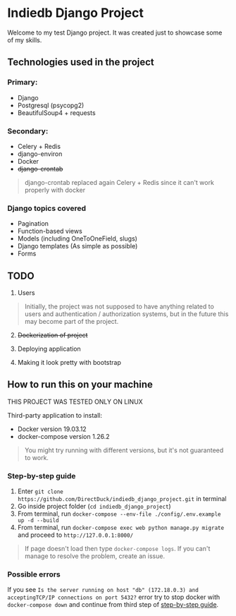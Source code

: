 


# Indiedb Django Project

Welcome to my test Django project. It was created just to showcase some of my skills.

## Technologies used in the project

### Primary:
 - Django
 - Postgresql (psycopg2)
 - BeautifulSoup4 + requests

### Secondary:
- Celery + Redis
- django-environ
- Docker
- ~~django-crontab~~ 
> django-crontab replaced again Celery + Redis since it can't work properly with docker

### Django topics covered

- Pagination
- Function-based views
- Models (including OneToOneField, slugs)
- Django templates (As simple as possible)
- Forms

## TODO

1. Users
>Initially, the project was not supposed to have anything related to users and authentication / authorization systems, but in the future this may become part of the project.

2. ~~Dockerization of project~~

3. Deploying application

4. Making it look pretty with bootstrap

## How to run this on your machine
THIS PROJECT WAS TESTED ONLY ON LINUX

Third-party application to install:

- Docker version 19.03.12
- docker-compose version 1.26.2

>You might try running with different versions, but it's not guaranteed to work.

### Step-by-step guide

1. Enter `git clone https://github.com/DirectDuck/indiedb_django_project.git` in terminal
2. Go inside project folder (`cd indiedb_django_project`)
3. From terminal, run `docker-compose --env-file ./config/.env.example up -d --build` 
4. From terminal, run `docker-compose exec web python manage.py migrate` and proceed to `http://127.0.0.1:8000/`

> If page doesn't load then type `docker-compose logs`. If you can't manage to resolve the problem, create an issue.

### Possible errors

If you see `Is the server running on host "db" (172.18.0.3) and acceptingTCP/IP connections on port 5432?` error try to stop docker with `docker-compose down` and continue from third step of [step-by-step guide](https://github.com/DirectDuck/indiedb_django_project#step-by-step-guide).
